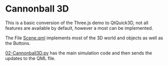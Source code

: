 # Cannonball 3D

This is a basic conversion of the Three.js demo to QtQuick3D, not all features are available by default, however a most can be implemented.

The File [Scene.qml](Scene.qml) implements most of the 3D world and objects as well as the Buttons.

[02-Cannonball3D.py](02-Cannonball3D.py) has the main simulation code and then sends the updates to the QML file.

